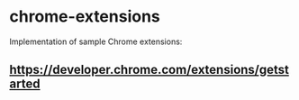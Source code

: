 # chrome-extensions
Implementation of sample Chrome extensions:

## https://developer.chrome.com/extensions/getstarted
